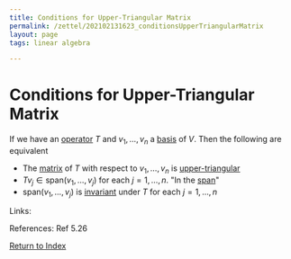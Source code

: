 ```yaml
---
title: Conditions for Upper-Triangular Matrix
permalink: /zettel/202102131623_conditionsUpperTriangularMatrix
layout: page
tags: linear algebra

---
```

# Conditions for Upper-Triangular Matrix

If we have an [operator](202102082104_operatorDefinition) $T$ and $v_1, \ldots, v_n$ a [basis](202102062154_basisDefinition) 
of $V$. Then the following are equivalent
- The [matrix](202102072233_matrixLinearMap) of $T$ with respect to $v_1, \ldots, v_n$ is [upper-triangular](202102131604_upperTriangularMatrix)
- $T v_j \in \mathrm{span}(v_1, \ldots, v_j)$ for each $j = 1, \ldots, n$. "In the [span](202102062022_spanDefinition)"
- $\mathrm{span}(v_1, \ldots, v_j)$ is [invariant](202102120907_invariantSubspace) under $T$ for each $j = 1, \ldots, n$

Links: 

References: Ref 5.26

[Return to Index](index)
